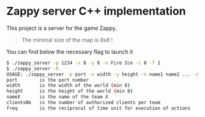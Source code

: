 # Zappy server C++ implementation

This project is a server for the game Zappy.

> The minimal size of the map is 8x8 !

You can find below the necessary flag to launch it

```bash
$ ./zappy_server -p 1234 -x 8 -y 8 -n Fire Ice -c 8 -f 1
$ ./zappy_server -h
USAGE: ./zappy_server -p port -x width -y height -n name1 name2 ... -c clientsNb -f freq
port		is the port number
width		is the width of the world (min 8)
height		is the height of the world (min 8)
nameX		is the name of the team X
clientsNb	is the number of authorized clients per team
freq		is the reciprocal of time unit for execution of actions
```

